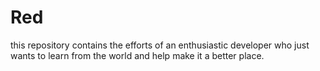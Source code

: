 # Red

this repository contains the efforts of an enthusiastic developer who just wants to learn from the world and help make it a better place.
